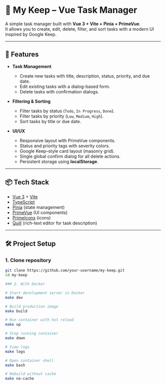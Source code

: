 # 📝 My Keep – Vue Task Manager

A simple task manager built with **Vue 3 + Vite + Pinia + PrimeVue**.  
It allows you to create, edit, delete, filter, and sort tasks with a modern UI inspired by Google Keep.

---

## 🚀 Features

- **Task Management**
  - Create new tasks with title, description, status, priority, and due date.
  - Edit existing tasks with a dialog-based form.
  - Delete tasks with confirmation dialogs.

- **Filtering & Sorting**
  - Filter tasks by status (`Todo`, `In Progress`, `Done`).
  - Filter tasks by priority (`Low`, `Medium`, `High`).
  - Sort tasks by title or due date.

- **UI/UX**
  - Responsive layout with PrimeVue components.
  - Status and priority tags with severity colors.
  - Google Keep–style card layout (masonry grid).
  - Single global confirm dialog for all delete actions.
  - Persistent storage using **localStorage**.

---

## 📦 Tech Stack

- [Vue 3](https://vuejs.org/) + [Vite](https://vitejs.dev/)
- [TypeScript](https://www.typescriptlang.org/)
- [Pinia](https://pinia.vuejs.org/) (state management)
- [PrimeVue](https://primevue.org/) (UI components)
- [PrimeIcons](https://primefaces.org/primeicons/) (icons)
- [Quill](https://quilljs.com/) (rich-text editor for task description)

---

## 🛠️ Project Setup

### 1. Clone repository
```bash
git clone https://github.com/your-username/my-keep.git
cd my-keep

### 2. With Docker

# Start development server in Docker
make dev

# Build production image
make build

# Run container with hot reload
make up

# Stop running container
make down

# View logs
make logs

# Open container shell
make bash

# Rebuild without cache
make no-cache
